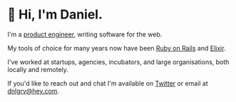 # 👋 Hi, I'm Daniel.

I'm a [product engineer][1], writing software for the web.

My tools of choice for many years now have been [Ruby on Rails](https://rubyonrails.org) and
[Elixir](https://elixir-lang.org).

I've worked at startups, agencies, incubators, and large organisations, both locally and remotely.

If you'd like to reach out and chat I'm available on [Twitter](https://twitter.com/dnlgrv) or email at [dnlgrv@hey.com](mailto:dnlgrv@hey.com).

[1]: http://essays.davidchouinard.com/the-product-engineer
